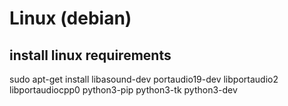 # Linux (debian)
## install linux requirements
sudo apt-get install libasound-dev portaudio19-dev libportaudio2 libportaudiocpp0 python3-pip python3-tk python3-dev
